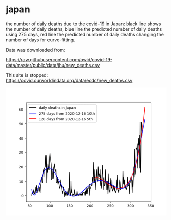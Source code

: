 # japan

the number of daily deaths due to the covid-19 in Japan:
black line shows the number of daily deaths, blue line the predicted number of daily deaths using 275 days, red line the predicted number of daily deaths changing the number of days for curve-fitting.

Data was downloaded from: 

https://raw.githubusercontent.com/owid/covid-19-data/master/public/data/jhu/new_deaths.csv

This site is stopped: 
https://covid.ourworldindata.org/data/ecdc/new_deaths.csv

<img src='japan.gif' height=400 width=600>
